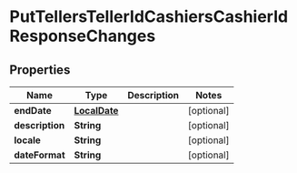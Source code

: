 

# PutTellersTellerIdCashiersCashierIdResponseChanges

## Properties

Name | Type | Description | Notes
------------ | ------------- | ------------- | -------------
**endDate** | [**LocalDate**](LocalDate.md) |  |  [optional]
**description** | **String** |  |  [optional]
**locale** | **String** |  |  [optional]
**dateFormat** | **String** |  |  [optional]



